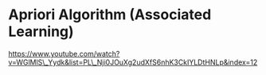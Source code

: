 # Apriori Algorithm \(Associated Learning\)

https://www.youtube.com/watch?v=WGlMlS\_Yydk&list=PL\_Nji0JOuXg2udXfS6nhK3CkIYLDtHNLp&index=12




